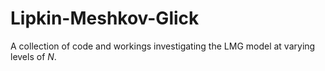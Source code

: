 # Lipkin-Meshkov-Glick
A collection of code and workings investigating the LMG model at varying levels of _N_.
